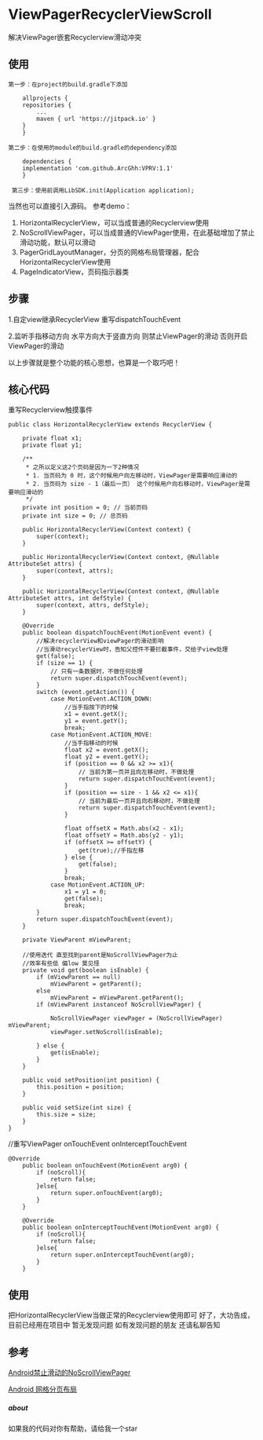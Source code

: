 # ViewPagerRecyclerViewScroll
解决ViewPager嵌套Recyclerview滑动冲突

## 使用
```
第一步：在project的build.gradle下添加

    allprojects {
	repositories {
		...
		maven { url 'https://jitpack.io' }
	}
    }
	
第二步：在使用的module的build.gradle的dependency添加

    dependencies {
	implementation 'com.github.ArcGhh:VPRV:1.1'
    }
    
 第三步：使用前调用LibSDK.init(Application application);

```

当然也可以直接引入源码。
参考demo：
1. HorizontalRecyclerView，可以当成普通的Recyclerview使用
2. NoScrollViewPager，可以当成普通的ViewPager使用，在此基础增加了禁止滑动功能，默认可以滑动
3. PagerGridLayoutManager，分页的网格布局管理器，配合HorizontalRecyclerView使用
4. PageIndicatorView，页码指示器类

## 步骤
1.自定view继承RecyclerView 重写dispatchTouchEvent

2.监听手指移动方向 水平方向大于竖直方向 则禁止ViewPager的滑动 否则开启ViewPager的滑动

以上步骤就是整个功能的核心思想，也算是一个取巧吧！

##  核心代码
重写Recyclerview触摸事件

```
public class HorizontalRecyclerView extends RecyclerView {

    private float x1;
    private float y1;

    /**
     * 之所以定义这2个页码是因为一下2种情况
     * 1. 当页码为 0 时，这个时候用户向左移动时，ViewPager是需要响应滑动的
     * 2. 当页码为 size - 1（最后一页） 这个时候用户向右移动时，ViewPager是需要响应滑动的
     */
    private int position = 0; // 当前页码
    private int size = 0; // 总页码

    public HorizontalRecyclerView(Context context) {
        super(context);
    }

    public HorizontalRecyclerView(Context context, @Nullable AttributeSet attrs) {
        super(context, attrs);
    }

    public HorizontalRecyclerView(Context context, @Nullable AttributeSet attrs, int defStyle) {
        super(context, attrs, defStyle);
    }

    @Override
    public boolean dispatchTouchEvent(MotionEvent event) {
        //解决recyclerView和viewPager的滑动影响
        //当滑动recyclerView时，告知父控件不要拦截事件，交给子view处理
        get(false);
        if (size == 1) {
            // 只有一条数据时，不做任何处理
            return super.dispatchTouchEvent(event);
        }
        switch (event.getAction()) {
            case MotionEvent.ACTION_DOWN:
                //当手指按下的时候
                x1 = event.getX();
                y1 = event.getY();
                break;
            case MotionEvent.ACTION_MOVE:
                //当手指移动的时候
                float x2 = event.getX();
                float y2 = event.getY();
                if (position == 0 && x2 >= x1){
                    // 当前为第一页并且向左移动时，不做处理
                    return super.dispatchTouchEvent(event);
                }
                if (position == size - 1 && x2 <= x1){
                    // 当前为最后一页并且向右移动时，不做处理
                    return super.dispatchTouchEvent(event);
                }

                float offsetX = Math.abs(x2 - x1);
                float offsetY = Math.abs(y2 - y1);
                if (offsetX >= offsetY) {
                    get(true);//手指左移
                } else {
                    get(false);
                }
                break;
            case MotionEvent.ACTION_UP:
                x1 = y1 = 0;
                get(false);
                break;
        }
        return super.dispatchTouchEvent(event);
    }

    private ViewParent mViewParent;

    //使用迭代 直至找到parent是NoScrollViewPager为止
    //效率有些低 偏low 莫见怪
    private void get(boolean isEnable) {
        if (mViewParent == null)
            mViewParent = getParent();
        else
            mViewParent = mViewParent.getParent();
        if (mViewParent instanceof NoScrollViewPager) {

            NoScrollViewPager viewPager = (NoScrollViewPager) mViewParent;
            viewPager.setNoScroll(isEnable);

        } else {
            get(isEnable);
        }
    }

    public void setPosition(int position) {
        this.position = position;
    }

    public void setSize(int size) {
        this.size = size;
    }
}
```

//重写ViewPager onTouchEvent onInterceptTouchEvent

```
@Override
    public boolean onTouchEvent(MotionEvent arg0) {
        if (noScroll){
            return false;
        }else{
            return super.onTouchEvent(arg0);
        }
    }

    @Override
    public boolean onInterceptTouchEvent(MotionEvent arg0) {
        if (noScroll){
            return false;
        }else{
            return super.onInterceptTouchEvent(arg0);
        }
    }
```

## 使用
把HorizontalRecyclerView当做正常的Recyclerview使用即可
好了，大功告成，目前已经用在项目中 暂无发现问题 如有发现问题的朋友 还请私聊告知

## 参考
[Android禁止滑动的NoScrollViewPager](https://blog.csdn.net/yilei0033/article/details/79444099)

[Android 网格分页布局](https://github.com/GcsSloop/pager-layoutmanager)

##### about
如果我的代码对你有帮助，请给我一个star
